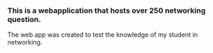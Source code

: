 ### This is a webapplication that hosts over 250 networking question.

The web app was created to test the knowledge of my student in networking.
